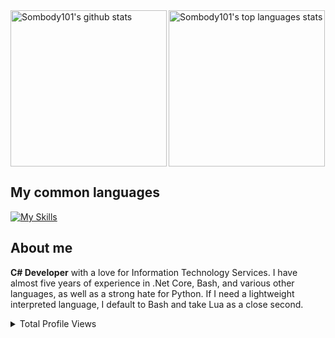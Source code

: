 <a href="https://github.com/anuraghazra/github-readme-stats">
    <img align="left" height=250 src="https://github-readme-stats.vercel.app/api?username=Sombody101&theme=algolia&show_icons=true" alt="Sombody101's github stats" />
</a>
<a href="https://github.com/anuraghazra/github-readme-stats">
    <img align="center" height=250 src="https://github-readme-stats.vercel.app/api/top-langs/?username=Sombody101&theme=algolia&hide=java,haskell,hack,glsl&layout=compact&langs_count=20" alt="Sombody101's top languages stats" />
</a>

## My common languages
[![My Skills](https://skillicons.dev/icons?i=cs,bash,dotnet,vscode,visualstudio,lua,md,discord&theme=dark)](https://skillicons.dev)

## About me

**C# Developer** with a love for Information Technology Services.
I have almost five years of experience in .Net Core, Bash, and various other languages, as well as a strong hate for Python.
If I need a lightweight interpreted language, I default to Bash and take Lua as a close second.

<details>
    <summary>Total Profile Views</summary>
    <img src="https://komarev.com/ghpvc/?username=Sombody101&label=Views" />
</details>
